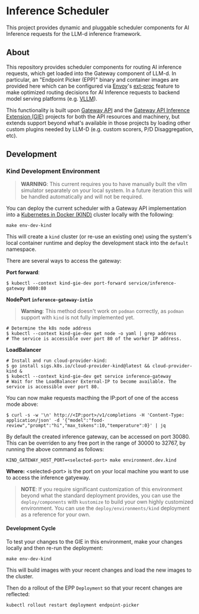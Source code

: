 # Inference Scheduler

This project provides dynamic and pluggable scheduler components for AI
Inference requests for the LLM-d inference framework.

## About

This repository provides scheduler components for routing AI inference
requests, which get loaded into the Gateway component of LLM-d. In particular,
an "Endpoint Picker (EPP)" binary and container images are provided here which
can be configured via [Envoy]'s [ext-proc] feature to make optimized routing
decisions for AI Inference requests to backend model serving platforms (e.g.
[VLLM]).

This functionality is built upon [Gateway API] and the [Gateway API Inference
Extension (GIE)] projects for both the API resources and machinery, but extends
support beyond what's available in those projects by loading other custom
plugins needed by LLM-D (e.g. custom scorers, P/D Disaggregation, etc).

[Envoy]:https://github.com/envoyproxy/envoy
[ext-proc]:https://www.envoyproxy.io/docs/envoy/latest/configuration/http/http_filters/ext_proc_filter
[VLLM]:https://github.com/vllm-project/vllm
[Gateway API]:https://github.com/kubernetes-sigs/gateway-api
[Gateway API Inference Extension (GIE)]:https://github.com/kubernetes-sigs/gateway-api-inference-extension

## Development

### Kind Development Environment

> **WARNING**: This current requires you to have manually built the vllm
> simulator separately on your local system. In a future iteration this will
> be handled automatically and will not be required.

You can deploy the current scheduler with a Gateway API implementation into a
[Kubernetes in Docker (KIND)] cluster locally with the following:

```console
make env-dev-kind
```

This will create a `kind` cluster (or re-use an existing one) using the system's
local container runtime and deploy the development stack into the `default`
namespace.

There are several ways to access the gateway:

**Port forward**:

```console
$ kubectl --context kind-gie-dev port-forward service/inference-gateway 8080:80
```

**NodePort `inference-gateway-istio`**
> **Warning**: This method doesn't work on `podman` correctly, as `podman` support
> with `kind` is not fully implemented yet.

```console
# Determine the k8s node address
$ kubectl --context kind-gie-dev get node -o yaml | grep address
# The service is accessible over port 80 of the worker IP address.
```

**LoadBalancer**

```console
# Install and run cloud-provider-kind:
$ go install sigs.k8s.io/cloud-provider-kind@latest && cloud-provider-kind &
$ kubectl --context kind-gie-dev get service inference-gateway
# Wait for the LoadBalancer External-IP to become available. The service is accessible over port 80.
```

You can now make requests macthing the IP:port of one of the access mode above:

```console
$ curl -s -w '\n' http://<IP:port>/v1/completions -H 'Content-Type: application/json' -d '{"model":"food-review","prompt":"hi","max_tokens":10,"temperature":0}' | jq
```

By default the created inference gateway, can be accessed on port 30080. This can
be overriden to any free port in the range of 30000 to 32767, by running the above
command as follows:

```console
KIND_GATEWAY_HOST_PORT=<selected-port> make environment.dev.kind
```

**Where:** &lt;selected-port&gt; is the port on your local machine you want to use to
access the inference gatyeway.

> **NOTE**: If you require significant customization of this environment beyond
> what the standard deployment provides, you can use the `deploy/components`
> with `kustomize` to build your own highly customized environment. You can use
> the `deploy/environments/kind` deployment as a reference for your own.

[Kubernetes in Docker (KIND)]:https://github.com/kubernetes-sigs/kind

#### Development Cycle

To test your changes to the GIE in this environment, make your changes locally
and then re-run the deployment:

```console
make env-dev-kind
```

This will build images with your recent changes and load the new images to the
cluster.

Then do a rollout of the EPP `Deployment` so that your recent changes are
reflected:

```console
kubectl rollout restart deployment endpoint-picker
```

